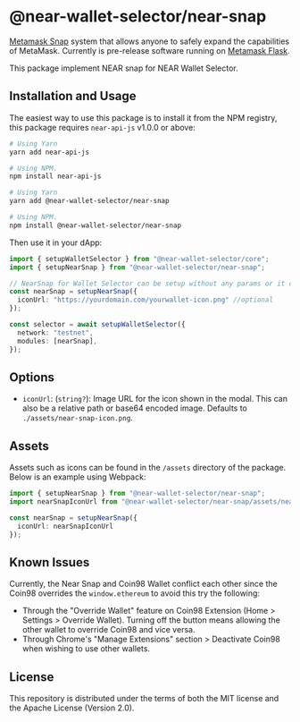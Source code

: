 # @near-wallet-selector/near-snap
[Metamask Snap](https://metamask.io/snaps/) system that allows anyone to safely expand the capabilities of MetaMask. Currently is pre-release software running on [Metamask Flask](https://metamask.io/flask/).

This package implement NEAR snap for NEAR Wallet Selector.

## Installation and Usage

The easiest way to use this package is to install it from the NPM registry, this package requires `near-api-js` v1.0.0 or above:

```bash
# Using Yarn
yarn add near-api-js

# Using NPM.
npm install near-api-js
```

```bash
# Using Yarn
yarn add @near-wallet-selector/near-snap

# Using NPM.
npm install @near-wallet-selector/near-snap
```

Then use it in your dApp:

```ts
import { setupWalletSelector } from "@near-wallet-selector/core";
import { setupNearSnap } from "@near-wallet-selector/near-snap";

// NearSnap for Wallet Selector can be setup without any params or it can take one optional param.
const nearSnap = setupNearSnap({
  iconUrl: "https://yourdomain.com/yourwallet-icon.png" //optional
});

const selector = await setupWalletSelector({
  network: "testnet",
  modules: [nearSnap],
});
```

## Options

- `iconUrl`: (`string?`): Image URL for the icon shown in the modal. This can also be a relative path or base64 encoded image. Defaults to `./assets/near-snap-icon.png`.

## Assets

Assets such as icons can be found in the `/assets` directory of the package. Below is an example using Webpack:

```ts
import { setupNearSnap } from "@near-wallet-selector/near-snap";
import nearSnapIconUrl from "@near-wallet-selector/near-snap/assets/near-snap-icon.png";

const nearSnap = setupNearSnap({
  iconUrl: nearSnapIconUrl
});
```
## Known Issues

Currently, the Near Snap and Coin98 Wallet conflict each other since the Coin98 overrides the `window.ethereum` to avoid this try the following:

- Through the "Override Wallet" feature on Coin98 Extension (Home > Settings > Override Wallet). Turning off the button means allowing the other wallet to override Coin98 and vice versa.
- Through Chrome's "Manage Extensions" section > Deactivate Coin98 when wishing to use other wallets.

## License

This repository is distributed under the terms of both the MIT license and the Apache License (Version 2.0).

